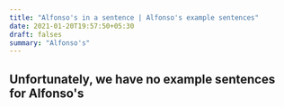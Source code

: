 ```yaml
---
title: "Alfonso's in a sentence | Alfonso's example sentences"
date: 2021-01-20T19:57:50+05:30
draft: falses
summary: "Alfonso's"
---
```

## Unfortunately, we have no example sentences for Alfonso's                 
